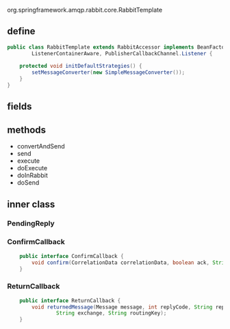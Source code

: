 org.springframework.amqp.rabbit.core.RabbitTemplate

## define
```java
public class RabbitTemplate extends RabbitAccessor implements BeanFactoryAware, RabbitOperations, MessageListener,
		ListenerContainerAware, PublisherCallbackChannel.Listener {
    
    protected void initDefaultStrategies() {
        setMessageConverter(new SimpleMessageConverter());
    }
}
```

## fields

## methods
- convertAndSend
- send
- execute
- doExecute
- doInRabbit
- doSend


## inner class

### PendingReply

### ConfirmCallback
```java
	public interface ConfirmCallback {
		void confirm(CorrelationData correlationData, boolean ack, String cause);
	}
```
### ReturnCallback
```java
	public interface ReturnCallback {
		void returnedMessage(Message message, int replyCode, String replyText,
				String exchange, String routingKey);
	}
```
 